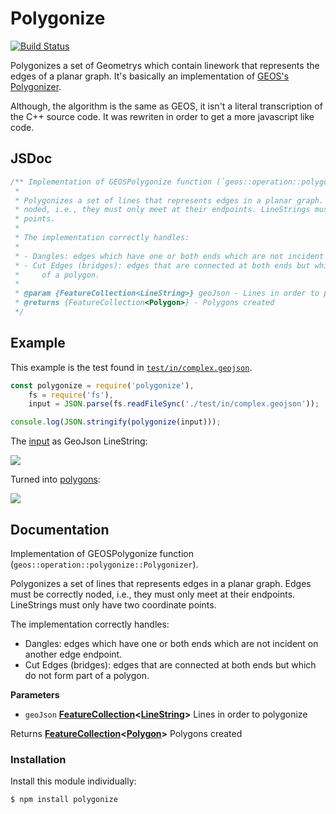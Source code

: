 # Polygonize

[![Build Status](https://travis-ci.org/NickCis/polygonize.svg?branch=master)](https://travis-ci.org/NickCis/polygonize)

Polygonizes a set of Geometrys which contain linework that represents the edges of a planar graph. It's basically an implementation of [GEOS's Polygonizer](https://github.com/echoz/xlibspatialite/blob/master/geos/include/geos/operation/polygonize/Polygonizer.h).

Although, the algorithm is the same as GEOS, it isn't a literal transcription of the C++ source code. It was rewriten in order to get a more javascript like code.

## JSDoc

```javascript
/** Implementation of GEOSPolygonize function (`geos::operation::polygonize::Polygonizer`).
 *
 * Polygonizes a set of lines that represents edges in a planar graph. Edges must be correctly
 * noded, i.e., they must only meet at their endpoints. LineStrings must only have two coordinate
 * points.
 *
 * The implementation correctly handles:
 *
 * - Dangles: edges which have one or both ends which are not incident on another edge endpoint.
 * - Cut Edges (bridges): edges that are connected at both ends but which do not form part
 *     of a polygon.
 *
 * @param {FeatureCollection<LineString>} geoJson - Lines in order to polygonize
 * @returns {FeatureCollection<Polygon>} - Polygons created
 */
```

## Example

This example is the test found in [`test/in/complex.geojson`](https://github.com/NickCis/polygonize/blob/master/test/in/complex.geojson).


```javascript
const polygonize = require('polygonize'),
    fs = require('fs'),
    input = JSON.parse(fs.readFileSync('./test/in/complex.geojson'));

console.log(JSON.stringify(polygonize(input)));
```

The [input](https://github.com/NickCis/polygonize/blob/master/test/in/complex.geojson) as GeoJson LineString:

![](https://cloud.githubusercontent.com/assets/174561/26525683/c30957de-4335-11e7-8eb9-bf72f268efb8.png)

Turned into [polygons](https://github.com/NickCis/polygonize/blob/master/test/out/complex.geojson):

![](https://cloud.githubusercontent.com/assets/174561/26525695/24f5270c-4336-11e7-9b62-60db8c0c9a28.png)


## Documentation

Implementation of GEOSPolygonize function (`geos::operation::polygonize::Polygonizer`).

Polygonizes a set of lines that represents edges in a planar graph. Edges must be correctly
noded, i.e., they must only meet at their endpoints. LineStrings must only have two coordinate
points.

The implementation correctly handles:

-   Dangles: edges which have one or both ends which are not incident on another edge endpoint.
-   Cut Edges (bridges): edges that are connected at both ends but which do not form part
      of a polygon.

**Parameters**

-   `geoJson` **[FeatureCollection](http://geojson.org/geojson-spec.html#feature-collection-objects)&lt;[LineString](http://geojson.org/geojson-spec.html#linestring)>** Lines in order to polygonize

Returns **[FeatureCollection](http://geojson.org/geojson-spec.html#feature-collection-objects)&lt;[Polygon](http://geojson.org/geojson-spec.html#polygon)>** Polygons created

### Installation

Install this module individually:

```sh
$ npm install polygonize
```
